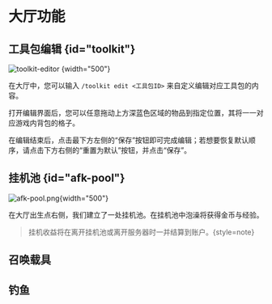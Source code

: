 # 大厅功能

## 工具包编辑 {id="toolkit"}
![toolkit-editor](toolkit-editor.jpg) {width="500"}

在大厅中，您可以输入 `/toolkit edit <工具包ID>` 来自定义编辑对应工具包的内容。

打开编辑界面后，您可以任意拖动上方深蓝色区域的物品到指定位置，其将一一对应游戏内背包的格子。

在编辑结束后，点击最下方左侧的“保存”按钮即可完成编辑；若想要恢复默认顺序，请点击下方右侧的“重置为默认”按钮，并点击“保存”。

## 挂机池 {id="afk-pool"}
![afk-pool.png](afk-pool.png){width="500"}

在大厅出生点右侧，我们建立了一处挂机池。在挂机池中泡澡将获得金币与经验。

> 挂机收益将在离开挂机池或离开服务器时一并结算到账户。{style=note}

## 召唤载具 

## 钓鱼